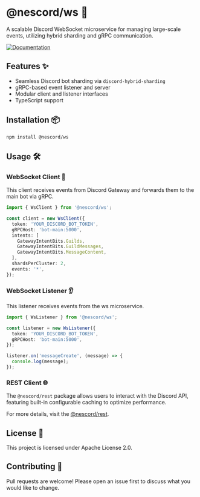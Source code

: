# @nescord/ws 🚀

A scalable Discord WebSocket microservice for managing large-scale events, utilizing hybrid sharding and gRPC communication.

[![Documentation](https://img.shields.io/badge/Documentation-green)](https://github.com/jaga-live/nescord#readme)

## Features ✨

- Seamless Discord bot sharding via `discord-hybrid-sharding`
- gRPC-based event listener and server
- Modular client and listener interfaces
- TypeScript support

## Installation 📦

```bash
npm install @nescord/ws
```

## Usage 🛠️

### WebSocket Client 🔗

This client receives events from Discord Gateway and forwards them to the main bot via gRPC.

```typescript
import { WsClient } from '@nescord/ws';

const client = new WsClient({
  token: 'YOUR_DISCORD_BOT_TOKEN',
  gRPCHost: 'bot-main:5000',
  intents: [
    GatewayIntentBits.Guilds,
    GatewayIntentBits.GuildMessages,
    GatewayIntentBits.MessageContent,
  ],
  shardsPerCluster: 2,
  events: '*',
});
```

### WebSocket Listener 👂

This listener receives events from the ws microservice.

```typescript
import { WsListener } from '@nescord/ws';

const listener = new WsListener({
  token: 'YOUR_DISCORD_BOT_TOKEN',
  gRPCHost: 'bot-main:5000',
});

listener.on('messageCreate', (message) => {
  console.log(message);
});
```

### REST Client 🌐

The `@nescord/rest` package allows users to interact with the Discord API, featuring built-in configurable caching to optimize performance.

For more details, visit the [@nescord/rest](https://www.npmjs.com/package/@nescord/rest).

## License 📝

This project is licensed under Apache License 2.0.

## Contributing 🤝

Pull requests are welcome! Please open an issue first to discuss what you would like to change.
